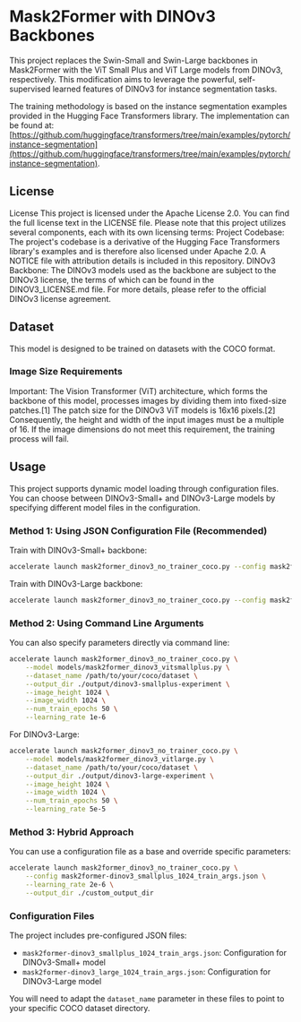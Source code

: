 # Mask2Former with DINOv3 Backbones

This project replaces the Swin-Small and Swin-Large backbones in Mask2Former with the ViT Small Plus and ViT Large models from DINOv3, respectively. This modification aims to leverage the powerful, self-supervised learned features of DINOv3 for instance segmentation tasks.

The training methodology is based on the instance segmentation examples provided in the Hugging Face Transformers library. The implementation can be found at: [https://github.com/huggingface/transformers/tree/main/examples/pytorch/instance-segmentation](https://github.com/huggingface/transformers/tree/main/examples/pytorch/instance-segmentation).

## License

License
This project is licensed under the Apache License 2.0. You can find the full license text in the LICENSE file.
Please note that this project utilizes several components, each with its own licensing terms:
Project Codebase: The project's codebase is a derivative of the Hugging Face Transformers library's examples and is therefore also licensed under Apache 2.0. A NOTICE file with attribution details is included in this repository.
DINOv3 Backbone: The DINOv3 models used as the backbone are subject to the DINOv3 license, the terms of which can be found in the DINOV3_LICENSE.md file. For more details, please refer to the official DINOv3 license agreement.

## Dataset

This model is designed to be trained on datasets with the COCO format.
### Image Size Requirements
Important: The Vision Transformer (ViT) architecture, which forms the backbone of this model, processes images by dividing them into fixed-size patches.[1] The patch size for the DINOv3 ViT models is 16x16 pixels.[2] Consequently, the height and width of the input images must be a multiple of 16. If the image dimensions do not meet this requirement, the training process will fail.

## Usage

This project supports dynamic model loading through configuration files. You can choose between DINOv3-Small+ and DINOv3-Large models by specifying different model files in the configuration.

### Method 1: Using JSON Configuration File (Recommended)

Train with DINOv3-Small+ backbone:
```bash
accelerate launch mask2former_dinov3_no_trainer_coco.py --config mask2former-dinov3_smallplus_1024_train_args.json
```

Train with DINOv3-Large backbone:
```bash
accelerate launch mask2former_dinov3_no_trainer_coco.py --config mask2former-dinov3_large_1024_train_args.json
```

### Method 2: Using Command Line Arguments

You can also specify parameters directly via command line:
```bash
accelerate launch mask2former_dinov3_no_trainer_coco.py \
    --model models/mask2former_dinov3_vitsmallplus.py \
    --dataset_name /path/to/your/coco/dataset \
    --output_dir ./output/dinov3-smallplus-experiment \
    --image_height 1024 \
    --image_width 1024 \
    --num_train_epochs 50 \
    --learning_rate 1e-6
```

For DINOv3-Large:
```bash
accelerate launch mask2former_dinov3_no_trainer_coco.py \
    --model models/mask2former_dinov3_vitlarge.py \
    --dataset_name /path/to/your/coco/dataset \
    --output_dir ./output/dinov3-large-experiment \
    --image_height 1024 \
    --image_width 1024 \
    --num_train_epochs 50 \
    --learning_rate 5e-5
```

### Method 3: Hybrid Approach

You can use a configuration file as a base and override specific parameters:
```bash
accelerate launch mask2former_dinov3_no_trainer_coco.py \
    --config mask2former-dinov3_smallplus_1024_train_args.json \
    --learning_rate 2e-6 \
    --output_dir ./custom_output_dir
```

### Configuration Files

The project includes pre-configured JSON files:
- `mask2former-dinov3_smallplus_1024_train_args.json`: Configuration for DINOv3-Small+ model
- `mask2former-dinov3_large_1024_train_args.json`: Configuration for DINOv3-Large model

You will need to adapt the `dataset_name` parameter in these files to point to your specific COCO dataset directory.
